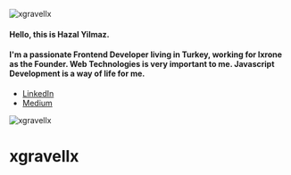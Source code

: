 <p align="left"> <img src="https://komarev.com/ghpvc/?username=xgravellx&label=Profile%20views&color=0e75b6&style=flat" alt="xgravellx" /> </p>

<h4>Hello, this is <b>Hazal Yilmaz.</b></h4>

<h4>I'm a passionate <b>Frontend Developer</b> living in Turkey, working for Ixrone as the Founder. Web Technologies is very important to me.
Javascript Development is a way of life for me.</h4>

  - <a href="https://linkedin.com/in/hazal-yilmaz-profile/" target="blank">LinkedIn</a>
  - <a href="https://linkedin.com/in/hazal-yilmaz-profile/" target="blank">Medium</a>



<p><img align="center" src="https://github-readme-stats.vercel.app/api/top-langs/?username=xgravellx&layout=compact&border_color=02D892&bg_color=0D1117&title_color=C9D1D9&text_color=8B949E&icon_color=02D892" alt="xgravellx" /></p>

# xgravellx
